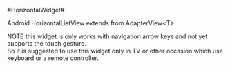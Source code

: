 #HorizontalWidget#

Android HorizontalListView extends from AdapterView&lt;T&gt;

NOTE this widget is only works with navigation arrow keys and not yet supports the touch gesture.<br/>
So it is suggested to use this widget only in TV or other occasion which use keyboard or a remote controller.